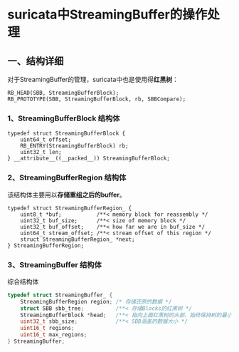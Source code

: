 # suricata中StreamingBuffer的操作处理

## 一、结构详细

对于StreamingBuffer的管理，suricata中也是使用得**红黑树**：

```less
RB_HEAD(SBB, StreamingBufferBlock);
RB_PROTOTYPE(SBB, StreamingBufferBlock, rb, SBBCompare);
```

### 1、StreamingBufferBlock 结构体

```less
typedef struct StreamingBufferBlock {
    uint64_t offset;
    RB_ENTRY(StreamingBufferBlock) rb;
    uint32_t len;
} __attribute__((__packed__)) StreamingBufferBlock;
```

### 2、StreamingBufferRegion 结构体

该结构体主要用以**存储重组之后的buffer**。

```less
typedef struct StreamingBufferRegion_ {
    uint8_t *buf;           /**< memory block for reassembly */
    uint32_t buf_size;      /**< size of memory block */
    uint32_t buf_offset;    /**< how far we are in buf_size */
    uint64_t stream_offset; /**< stream offset of this region */
    struct StreamingBufferRegion_ *next;
} StreamingBufferRegion;
```

### 3、StreamingBuffer 结构体

综合结构体

```c
typedef struct StreamingBuffer_ {
    StreamingBufferRegion region; /* 存储还原的数据 */
    struct SBB sbb_tree;          /**< 存储Blocks的红黑树 */
    StreamingBufferBlock *head;   /**< 指向上面红黑树的头部，始终保持树的最小节点位置RB_MIN */
    uint32_t sbb_size;            /**< SBB涵盖的数据大小 */
    uint16_t regions;
    uint16_t max_regions;
} StreamingBuffer;
```


